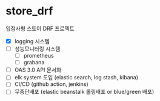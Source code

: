 # store_drf
입점사형 스토어 DRF 프로젝트


- [x] logging 시스템  
- [ ] 성능모니터링 시스템
  - [ ] prometheus
  - [ ] grabana
- [ ] OAS 3.0 API 문서화  
- [ ] elk system 도입 (elastic search, log stash, kibana)  
- [ ] CI/CD (github action, jenkins)  
- [ ] 무중단배포 (elastic beanstalk 롤링배포 or blue/green 배포)  

